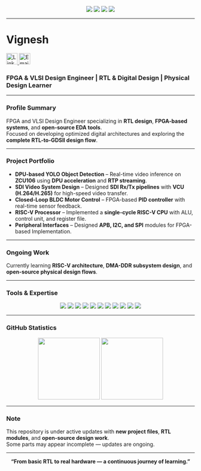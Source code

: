 <!-- 🧠 Profile Header -->
<p align="center">
  <img src="https://img.shields.io/badge/FPGA-Design-blue?style=for-the-badge"/>
  <img src="https://img.shields.io/badge/RTL%20Design-Verilog%2FSystemVerilog-green?style=for-the-badge"/>
  <img src="https://img.shields.io/badge/RISC--V-Architecture-orange?style=for-the-badge"/>
  <img src="https://img.shields.io/badge/Open--Source--EDA-Yosys%20%7C%20Verilator%20%7C%20OpenLane-red?style=for-the-badge"/>
</p>

---

# Vignesh 
<a href="https://www.linkedin.com/in/vignesh-vlsidev/" target="_blank">
  <img src="https://cdn-icons-png.flaticon.com/512/174/174857.png" alt="LinkedIn" width="30" height="30"/>
</a>
<a href="https://mail.google.com/mail/?view=cm&to=vignesh.d.off@gmail.com" target="_blank">
  <img src="https://cdn-icons-png.flaticon.com/512/732/732200.png" alt="Email" width="30" height="30"/>
</a>

### FPGA & VLSI Design Engineer | RTL & Digital Design | Physical Design Learner

---

### Profile Summary  
FPGA and VLSI Design Engineer specializing in **RTL design**, **FPGA-based systems**, and **open-source EDA tools**.  
Focused on developing optimized digital architectures and exploring the **complete RTL-to-GDSII design flow**.

---

### Project Portfolio  
- **DPU-based YOLO Object Detection** – Real-time video inference on **ZCU106** using **DPU acceleration** and **RTP streaming**.  
- **SDI Video System Design** – Designed **SDI Rx/Tx pipelines** with **VCU (H.264/H.265)** for high-speed video transfer.  
- **Closed-Loop BLDC Motor Control** – FPGA-based **PID controller** with real-time sensor feedback.  
- **RISC-V Processor** – Implemented a **single-cycle RISC-V CPU** with ALU, control unit, and register file.  
- **Peripheral Interfaces** – Designed **APB, I2C, and SPI** modules for FPGA-based Implementation.

---

### Ongoing Work  
Currently learning **RISC-V architecture**, **DMA-DDR subsystem design**, and **open-source physical design flows**.

---

### Tools & Expertise  

<p align="center">
  <img src="https://img.shields.io/badge/Vivado-%23F2A900.svg?style=for-the-badge&logo=xilinx&logoColor=white"/>
  <img src="https://img.shields.io/badge/Vitis-%230066CC.svg?style=for-the-badge&logo=xilinx&logoColor=white"/>
  <img src="https://img.shields.io/badge/PetaLinux-%230092CC.svg?style=for-the-badge&logo=linux&logoColor=white"/>
  <img src="https://img.shields.io/badge/YOLO-%23008CFF.svg?style=for-the-badge&logo=yolo&logoColor=white"/>
  <img src="https://img.shields.io/badge/Verilator-%23F5A623.svg?style=for-the-badge"/>
  <img src="https://img.shields.io/badge/Yosys-%23E34F26.svg?style=for-the-badge"/>
  <img src="https://img.shields.io/badge/OpenLane-%231572B6.svg?style=for-the-badge"/>
  <img src="https://img.shields.io/badge/GTKWave-%2300C7B7.svg?style=for-the-badge"/>
  <img src="https://img.shields.io/badge/GStreamer-%230072C6.svg?style=for-the-badge"/>
  <img src="https://img.shields.io/badge/Linux-%23000000.svg?style=for-the-badge&logo=linux&logoColor=white"/>
  <img src="https://img.shields.io/badge/C%2FC%2B%2B-%2300599C.svg?style=for-the-badge&logo=cplusplus&logoColor=white"/>
</p>

---

### GitHub Statistics  
<p align="center">
  <img height="165" src="https://github-readme-stats.vercel.app/api?username=vignesh-rtl&show_icons=true&theme=transparent&hide_border=true&include_all_commits=true" />
  <img height="165" src="https://github-readme-stats.vercel.app/api/top-langs/?username=vignesh-rtl&layout=compact&theme=transparent&hide_border=true" />
</p>

---

### Note  
This repository is under active updates with **new project files**, **RTL modules**, and **open-source design work**.  
Some parts may appear incomplete — updates are ongoing.

---

<p align="center">
  <b>“From basic RTL to real hardware — a continuous journey of learning.”</b>
</p>
